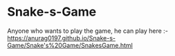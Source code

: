 # Snake-s-Game

Anyone who wants to play the game, he can play here :- https://anurag0197.github.io/Snake-s-Game/Snake's%20Game/SnakesGame.html
